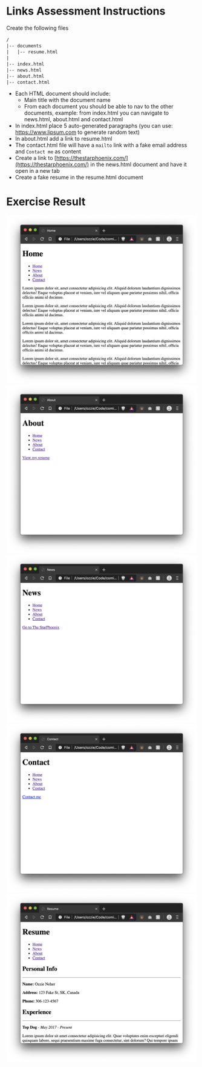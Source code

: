 # Links Assessment Instructions

Create the following files
```
/
|-- documents
|   |-- resume.html
|
|-- index.html
|-- news.html
|-- about.html
|-- contact.html
```

- Each HTML document should include:
  - Main title with the document name
  - From each document you should be able to nav to the other documents, example: from index.html you can navigate to news.html, about.html and contact.html
- In index.html place 5 auto-generated paragraphs (you can use: https://www.lipsum.com to generate random text)
- In about.html add a link to resume.html
- The contact.html file will have a `mailto` link with a fake email address and `Contact me` as content
- Create a link to [https://thestarphoenix.com/](https://thestarphoenix.com/) in the news.html document and have it open in a new tab
- Create a fake resume in the resume.html document

# Exercise Result

![Home](links-home-result.png)
![About](links-about-result.png)
![News](links-news-result.png)
![Contact](links-contact-result.png)
![Resume](links-resume-result.png)
